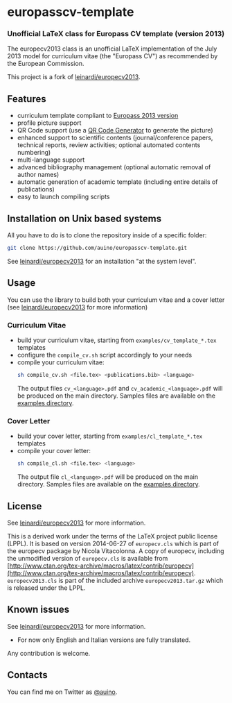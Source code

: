 # europasscv-template
### Unofficial LaTeX class for Europass CV template (version 2013)

The europecv2013 class is an unofficial LaTeX implementation of the July 2013 model for curriculum vitae (the "Europass CV") as recommended by the European Commission.

This project is a fork of [leinardi/europecv2013](https://github.com/leinardi/europecv2013).

## Features

* curriculum template compliant to [Europass 2013 version](https://europass.cedefop.europa.eu/en/about)
* profile picture support
* QR Code support (use a [QR Code Generator](http://goqr.me/#t=vcard) to generate the picture)
* enhanced support to scientific contents (journal/conference papers, technical reports, review activities; optional automated contents numbering)
* multi-language support
* advanced bibliography management (optional automatic removal of author names)
* automatic generation of academic template (including entire details of publications)
* easy to launch compiling scripts

## Installation on Unix based systems

All you have to do is to clone the repository inside of a specific folder:

```sh
git clone https://github.com/auino/europasscv-template.git
```

See [leinardi/europecv2013](https://github.com/leinardi/europecv2013) for an installation "at the system level".

## Usage

You can use the library to build both your curriculum vitae and a cover letter (see [leinardi/europecv2013](https://github.com/leinardi/europecv2013) for more information)

### Curriculum Vitae

* build your curriculum vitae, starting from `examples/cv_template_*.tex` templates
* configure the `compile_cv.sh` script accordingly to your needs
* compile your curriculum vitae:
  ```sh
  sh compile_cv.sh <file.tex> <publications.bib> <language>
  ```
  The output files `cv_<language>.pdf` and `cv_academic_<language>.pdf` will be produced on the main directory.
  Samples files are available on the [examples directory](https://github.com/auino/europasscv-template/tree/master/examples).

### Cover Letter

* build your cover letter, starting from `examples/cl_template_*.tex` templates
* compile your cover letter:
  ```sh
  sh compile_cl.sh <file.tex> <language>
  ```
  The output file `cl_<language>.pdf` will be produced on the main directory.
  Samples files are available on the [examples directory](https://github.com/auino/europasscv-template/tree/master/examples).

## License

See [leinardi/europecv2013](https://github.com/leinardi/europecv2013) for more information.

This is a derived work under the terms of the LaTeX project public license (LPPL).
It is based on version 2014-06-27 of `europecv.cls` which is part of the europecv package by Nicola Vitacolonna.
A copy of europecv, including the unmodified version of `europecv.cls` is available  from [http://www.ctan.org/tex-archive/macros/latex/contrib/europecv](http://www.ctan.org/tex-archive/macros/latex/contrib/europecv).
`europecv2013.cls` is part of the included archive `europecv2013.tar.gz` which is released under the LPPL.

## Known issues

See [leinardi/europecv2013](https://github.com/leinardi/europecv2013) for more information.

* For now only English and Italian versions are fully translated.

Any contribution is welcome.

## Contacts

You can find me on Twitter as [@auino](https://twitter.com/auino).
